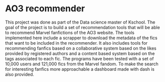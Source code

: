 # AO3 recommender

This project was done as part of the Data science master of Kschool. The goal of the project is to build a set of recommendation tools that will be able to recommend Marvel fanfictions of the AO3 website. The tools implemented here include a scrapper to download the metadata of the fics that want to be included in the recommender. It also includes tools for recommending fanfics based on a collaborative system based on the likes provided by registered authors and a content based system based on the tags associated to each fic. The programs have been tested with a set of 10,000 users and 121,000 fics from the Marvel fandom. To make the search for interesting fanfics more approachable a dashboard made with dash is also provided.
